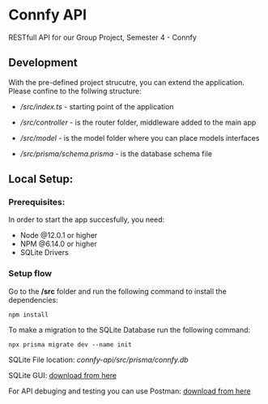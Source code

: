 # Connfy API

RESTfull API for our Group Project, Semester 4 - Connfy 
## Development
With the pre-defined project strucutre, you can extend the application. Please confine to the follwing structure:

- */src/index.ts* - starting point of the application

- */src/controller* - is the router folder, middleware added to the main app

- */src/model* - is the model folder where you can place models interfaces 

- */src/prisma/schema.prisma* - is the database schema file
## Local Setup:
### Prerequisites:
In order to start the app succesfully, you need: 
- Node @12.0.1 or higher
- NPM @6.14.0 or higher
- SQLite Drivers

### Setup flow
Go to the **/src** folder and run the following command to install the dependencies: 
```
npm install
```

To make a migration to the SQLite Database run the following command:
```
npx prisma migrate dev --name init
```
SQLite File location:
*connfy-api/src/prisma/connfy.db*

SQLite GUI: [download from here](https://sqlitestudio.pl/)

For API debuging and testing you can use Postman: [download from here](https://www.postman.com/)

